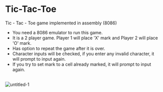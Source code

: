 # Tic-Tac-Toe
Tic - Tac - Toe game implemented in assembly (8086)

- You need a 8086 emulator to run this game.
- It is a 2 player game. Player 1 will place 'X' mark and Player 2 will place 'O' mark.
- Has option to repeat the game after it is over.
- Character inputs will be checked, if you enter any invalid character, it will prompt to input again.
- If you try to set mark to a cell already marked, it will prompt to input again. <br> <br>



![untitled-1](https://user-images.githubusercontent.com/14056189/44297499-4cdbe700-a2f4-11e8-89fe-8a0028b8d03d.jpg)
